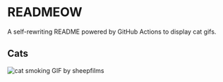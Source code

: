 # READMEOW

A self-rewriting README powered by GitHub Actions to display cat gifs.

## Cats

![cat smoking GIF by sheepfilms](https://media4.giphy.com/media/l0ExdMHUDKteztyfe/200.gif?cid=9acd02da5wdvloap3cgg0e3o4ac5rlhfvpawvmeasalnjy3g&ep=v1_gifs_search&rid=200.gif&ct=g)
